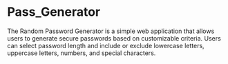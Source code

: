 # Pass_Generator
The Random Password Generator is a simple web application that allows users to generate secure passwords based on customizable criteria. Users can select password length and include or exclude lowercase letters, uppercase letters, numbers, and special characters. 

